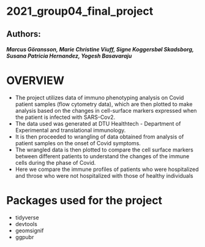 # 2021_group04_final_project

## Authors: 
##### Marcus Göransson, Marie Christine Viuff, Signe Koggersbøl Skadsborg, Susana Patricia Hernandez, Yogesh Basavaraju

# OVERVIEW
* The project utilizes data of immuno phenotyping analysis on Covid patient samples (flow cytometry data), which are then plotted to make analysis based on the changes in cell-surface markers expressed when the patient is infected with SARS-Cov2.  
* The data used was generated at DTU Healthtech - Department of Experimental and translational immunology.
* It is then proceeded to wrangling of data obtained from analysis of patient samples on the onset of Covid symptoms.
* The wrangled data is then plotted to compare the cell surface markers between different patients to understand the changes of the immune cells during the phase of Covid.
* Here we compare the immune profiles of patients who were hospitalized and throse who were not hospitalized with those of healthy individuals


# Packages used for the project
* tidyverse
* devtools 
* geomsignif
* ggpubr